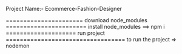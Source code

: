 Project Name:-  Ecommerce-Fashion-Designer

====================== download node_modules =======================
 install node_modules ==> npm i 
 ==================== run project ==================================
 to run the project => nodemon 
